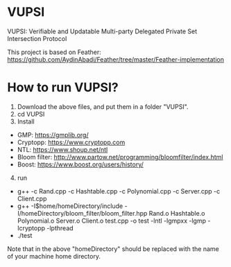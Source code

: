 # VUPSI
VUPSI: Verifiable and Updatable Multi-party Delegated Private Set Intersection Protocol

This project is based on Feather:  https://github.com/AydinAbadi/Feather/tree/master/Feather-implementation

# How to run VUPSI?

1. Download the above files, and put them in a folder "VUPSI".
2. cd VUPSI
3. Install
  * GMP: https://gmplib.org/
  * Cryptopp: https://www.cryptopp.com
  * NTL: https://www.shoup.net/ntl
  * Bloom filter: http://www.partow.net/programming/bloomfilter/index.html
  * Boost: https://www.boost.org/users/history/
4. run
  * g++ -c Rand.cpp -c Hashtable.cpp -c Polynomial.cpp -c Server.cpp -c Client.cpp
  * g++  -I$home/homeDirectory/include -I/homeDirectory/bloom_filter/bloom_filter.hpp Rand.o Hashtable.o Polynomial.o Server.o Client.o test.cpp  -o test  -lntl -lgmpxx -lgmp -lcryptopp -lpthread
  * ./test
    
  Note that in the above "homeDirectory" should be replaced with the name of your machine home directory.
  
